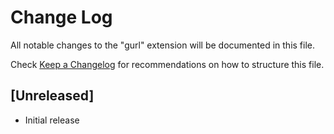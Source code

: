 # Change Log

All notable changes to the "gurl" extension will be documented in this file.

Check [Keep a Changelog](http://keepachangelog.com/) for recommendations on how to structure this file.

## [Unreleased]

- Initial release
